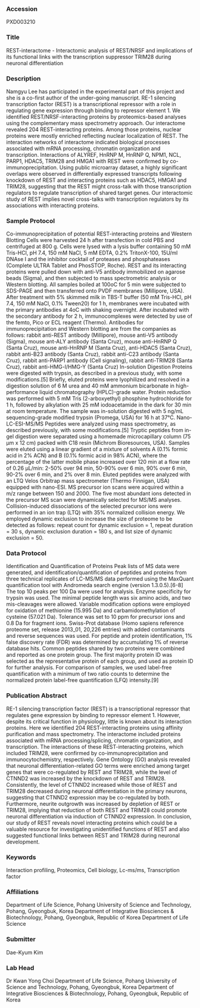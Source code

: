### Accession
PXD003210

### Title
REST-interactome -  Interactomic analysis of REST/NRSF and implications of its functional links with the transcription suppressor TRIM28 during neuronal differentiation

### Description
Namgyu Lee has participated in the experimental part of this project and she is a co-first author of the under-going manuscript. RE-1 silencing transcription factor (REST) is a transcriptional repressor with a role in regulating gene expression through binding to repressor element 1. We identified REST/NRSF-interacting proteins by proteomics-based analyses using the complementary mass spectrometry approach. Our interactome revealed 204 REST-interacting proteins. Among those proteins, nuclear proteins were mostly enriched reflecting nuclear localization of REST. The interaction networks of interactome indicated biological processes associated with mRNA processing, chromatin organization and transcription. Interactions of ALYREF, HnRNP M, HnRNP Q, NPM1, NCL, PARP1, HDAC5, TRIM28 and HMGA1 with REST were confirmed by co-immunoprecipitation. Using public microarray dataset, a highly significant overlaps were observed in differentially expressed transcripts following knockdown of REST and interacting proteins such as HDAC5, HMGA1 and TRIM28, suggesting that the REST might cross-talk with those transcription regulators to regulate transcription of shared target genes. Our interactomic study of REST implies novel cross-talks with transcription regulators by its associations with interacting proteins.

### Sample Protocol
Co-immunoprecipitation of potential REST-interacting proteins and Western Blotting  Cells were harvested 24 h after transfection in cold PBS and centrifuged at 800 g. Cells were lysed with a lysis buffer containing 50 mM Tris-HCl, pH 7.4, 150 mM NaCl, 5 mM EDTA, 0.2% TritonX-100, 15U/ml DNAse I and the inhibitor cocktail of proteases and phosphateases (Complete ULTRA Tablet and PhosSTOP, Roche). REST and its interacting proteins were pulled down with anti-V5 antibody immobilized on agarose beads (Sigma), and then subjected to mass spectrometric analysis or Western blotting.  All samples boiled at 100oC for 5 min were subjected to SDS-PAGE and then transferred onto PVDF membranes (Millipore, USA). After treatment with 5% skimmed milk in TBS-T buffer (50 mM Tris-HCl, pH 7.4, 150 mM NaCl, 0.1% Tween20) for 1 h, membranes were incubated with the primary antibodies at 4oC with shaking overnight. After incubated with the secondary antibody for 2 h, immunocomplexes were detected by use of the femto, Pico or ECL reagent (Thermo).  Antibodies for immunoprecipitation and Western blotting are from the companies as follows: rabbit anti-REST antibody (Millipore), mouse anti-V5 antibody (Sigma), mouse ant-ALY antibody (Santa Cruz), mouse anti-HnRNP Q (Santa Cruz), mouse anti-HnRNP M (Santa Cruz), anti-HDAC5 (Santa Cruz), rabbit anti-B23 antibody (Santa Cruz), rabbit anti-C23 antibody (Santa Cruz), rabbit anti-PARP1 antibody (Cell signaling), rabbit anti-TRIM28 (Santa Cruz), rabbit anti-HMG-l/HMG-Y (Santa Cruz)  In-solution Digestion Proteins were digested with trypsin, as described in a previous study, with some modifications.[5] Briefly, eluted proteins were lyophilized and resolved in a digestion solution of 6 M urea and 40 mM ammonium bicarbonate in high-performance liquid chromatography (HPLC)-grade water. Protein reduction was performed with 5 mM Tris (2-arboxyethyl) phosphine hydrochloride for 1 h, followed by alkylation with 25 mM iodoacetamide in the dark for 30 min at room temperature. The sample was in-solution digested with 5 ng/mL sequencing-grade modified trypsin (Promega, USA) for 16 h at 37°C.  Nano-LC-ESI-MS/MS Peptides were analyzed using mass spectrometry, as described previously, with some modifications.[5] Tryptic peptides from in-gel digestion were separated using a homemade microcapillary column (75 μm x 12 cm) packed with C18 resin (Michrom Bioresources, USA). Samples were eluted using a linear gradient of a mixture of solvents A (0.1% formic acid in 2% ACN) and B (0.1% formic acid in 98% ACN), where the percentage of the latter mobile phase increased over 120 min at a flow rate of 0.26 μL/min: 2-50% over 94 min, 50-90% over 6 min, 90% over 6 min, 90-2% over 6 min, and 2% over 8 min. Eluted peptides were analyzed with an LTQ Velos Orbitrap mass spectrometer (Thermo Finnigan, USA) equipped with nano-ESI. MS precursor ion scans were acquired within a m/z range between 150 and 2000. The five most abundant ions detected in the precursor MS scan were dynamically selected for MS/MS analyses. Collision-induced dissociations of the selected precursor ions were performed in an ion trap (LTQ) with 35% normalized collision energy. We employed dynamic exclusion to increase the size of proteome to be detected as follows: repeat count for dynamic exclusion = 1, repeat duration = 30 s, dynamic exclusion duration = 180 s, and list size of dynamic exclusion = 50.

### Data Protocol
Identification and Quantification of Proteins Peak lists of MS data were generated, and identification/quantification of peptides and proteins from three technical replicates of LC-MS/MS data performed using the MaxQuant quantification tool with Andromeda search engine (version 1.3.0.5).[6-8] The top 10 peaks per 100 Da were used for analysis. Enzyme specificity for trypsin was used. The minimal peptide length was six amino acids, and two mis-cleavages were allowed. Variable modification options were employed for oxidation of methionine (15.995 Da) and carbamidomethylation of cysteine (57.021 Da).  Tolerance was set to 10 ppm for precursor ions and 0.8 Da for fragment ions. Swiss-Prot database (Homo sapiens reference proteome set, release 2013_01, 20,226 entries) with added contaminants and reverse sequences was used. For peptide and protein identification, 1% false discovery rate (FDR) was determined by accumulating 1% of reverse database hits. Common peptides shared by two proteins were combined and reported as one protein group. The first majority protein ID was selected as the representative protein of each group, and used as protein ID for further analysis. For comparison of samples, we used label-free quantification with a minimum of two ratio counts to determine the normalized protein label-free quantification (LFQ) intensity.[9]

### Publication Abstract
RE-1 silencing transcription factor (REST) is a transcriptional repressor that regulates gene expression by binding to repressor element 1. However, despite its critical function in physiology, little is known about its interaction proteins. Here we identified 204 REST-interacting proteins using affinity purification and mass spectrometry. The interactome included proteins associated with mRNA processing/splicing, chromatin organization, and transcription. The interactions of these REST-interacting proteins, which included TRIM28, were confirmed by co-immunoprecipitation and immunocytochemistry, respectively. Gene Ontology (GO) analysis revealed that neuronal differentiation-related GO terms were enriched among target genes that were co-regulated by REST and TRIM28, while the level of CTNND2 was increased by the knockdown of REST and TRIM28. Consistently, the level of CTNND2 increased while those of REST and TRIM28 decreased during neuronal differentiation in the primary neurons, suggesting that CTNND2 expression may be co-regulated by both. Furthermore, neurite outgrowth was increased by depletion of REST or TRIM28, implying that reduction of both REST and TRIM28 could promote neuronal differentiation via induction of CTNND2 expression. In conclusion, our study of REST reveals novel interacting proteins which could be a valuable resource for investigating unidentified functions of REST and also suggested functional links between REST and TRIM28 during neuronal development.

### Keywords
Interaction profiling, Proteomics, Cell biology, Lc-ms/ms, Transcription factor

### Affiliations
Department of Life Science, Pohang University of Science and Technology, Pohang, Gyeongbuk, Korea Department of Integrative Biosciences & Biotechnology, Pohang, Gyeongbuk, Republic of Korea
Department of Life Science

### Submitter
Dae-Kyum Kim

### Lab Head
Dr Kwan Yong Choi
Department of Life Science, Pohang University of Science and Technology, Pohang, Gyeongbuk, Korea Department of Integrative Biosciences & Biotechnology, Pohang, Gyeongbuk, Republic of Korea


